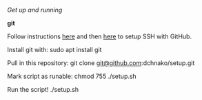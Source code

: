 *Get up and running*

**git**

Follow instructions [here](https://docs.github.com/en/free-pro-team@latest/github/authenticating-to-github/generating-a-new-ssh-key-and-adding-it-to-the-ssh-agent) and then [here](https://docs.github.com/en/free-pro-team@latest/github/authenticating-to-github/adding-a-new-ssh-key-to-your-github-account) to setup SSH with GitHub.

Install git with: sudo apt install git

Pull in this repository: git clone git@github.com:dchnako/setup.git

Mark script as runable: chmod 755 ./setup.sh

Run the script! ./setup.sh
